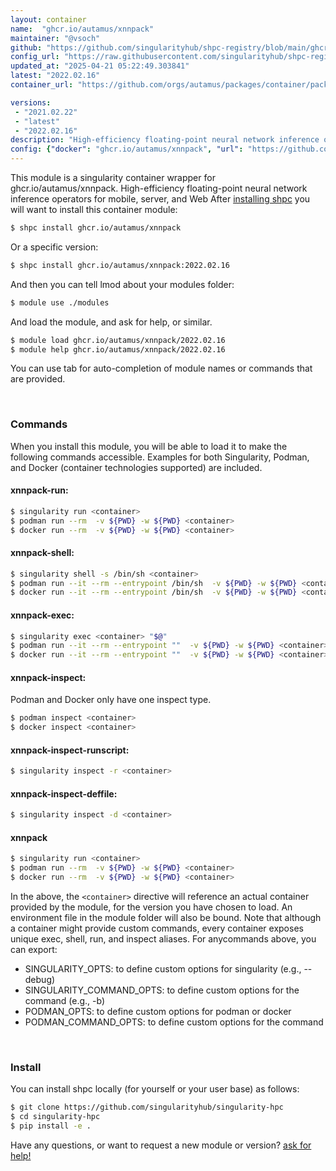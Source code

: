 ```yaml
---
layout: container
name:  "ghcr.io/autamus/xnnpack"
maintainer: "@vsoch"
github: "https://github.com/singularityhub/shpc-registry/blob/main/ghcr.io/autamus/xnnpack/container.yaml"
config_url: "https://raw.githubusercontent.com/singularityhub/shpc-registry/main/ghcr.io/autamus/xnnpack/container.yaml"
updated_at: "2025-04-21 05:22:49.303841"
latest: "2022.02.16"
container_url: "https://github.com/orgs/autamus/packages/container/package/xnnpack"

versions:
 - "2021.02.22"
 - "latest"
 - "2022.02.16"
description: "High-efficiency floating-point neural network inference operators for mobile, server, and Web"
config: {"docker": "ghcr.io/autamus/xnnpack", "url": "https://github.com/orgs/autamus/packages/container/package/xnnpack", "maintainer": "@vsoch", "description": "High-efficiency floating-point neural network inference operators for mobile, server, and Web", "latest": {"2022.02.16": "sha256:4d09e10aa897e4cda55ec21f4c104073ae6099b9c48a2230ce8f5dbdad5a1329"}, "tags": {"2021.02.22": "sha256:73c567e8a950b820fb8e1bdbd623a601869ab2c634ecd5790cc0af4dbb53dee0", "latest": "sha256:4d09e10aa897e4cda55ec21f4c104073ae6099b9c48a2230ce8f5dbdad5a1329", "2022.02.16": "sha256:4d09e10aa897e4cda55ec21f4c104073ae6099b9c48a2230ce8f5dbdad5a1329"}}
---
```


This module is a singularity container wrapper for ghcr.io/autamus/xnnpack.
High-efficiency floating-point neural network inference operators for mobile, server, and Web
After [installing shpc](#install) you will want to install this container module:


```bash
$ shpc install ghcr.io/autamus/xnnpack
```

Or a specific version:

```bash
$ shpc install ghcr.io/autamus/xnnpack:2022.02.16
```

And then you can tell lmod about your modules folder:

```bash
$ module use ./modules
```

And load the module, and ask for help, or similar.

```bash
$ module load ghcr.io/autamus/xnnpack/2022.02.16
$ module help ghcr.io/autamus/xnnpack/2022.02.16
```

You can use tab for auto-completion of module names or commands that are provided.

<br>

### Commands

When you install this module, you will be able to load it to make the following commands accessible.
Examples for both Singularity, Podman, and Docker (container technologies supported) are included.

#### xnnpack-run:

```bash
$ singularity run <container>
$ podman run --rm  -v ${PWD} -w ${PWD} <container>
$ docker run --rm  -v ${PWD} -w ${PWD} <container>
```

#### xnnpack-shell:

```bash
$ singularity shell -s /bin/sh <container>
$ podman run --it --rm --entrypoint /bin/sh  -v ${PWD} -w ${PWD} <container>
$ docker run --it --rm --entrypoint /bin/sh  -v ${PWD} -w ${PWD} <container>
```

#### xnnpack-exec:

```bash
$ singularity exec <container> "$@"
$ podman run --it --rm --entrypoint ""  -v ${PWD} -w ${PWD} <container> "$@"
$ docker run --it --rm --entrypoint ""  -v ${PWD} -w ${PWD} <container> "$@"
```

#### xnnpack-inspect:

Podman and Docker only have one inspect type.

```bash
$ podman inspect <container>
$ docker inspect <container>
```

#### xnnpack-inspect-runscript:

```bash
$ singularity inspect -r <container>
```

#### xnnpack-inspect-deffile:

```bash
$ singularity inspect -d <container>
```



#### xnnpack

```bash
$ singularity run <container>
$ podman run --rm  -v ${PWD} -w ${PWD} <container>
$ docker run --rm  -v ${PWD} -w ${PWD} <container>
```


In the above, the `<container>` directive will reference an actual container provided
by the module, for the version you have chosen to load. An environment file in the
module folder will also be bound. Note that although a container
might provide custom commands, every container exposes unique exec, shell, run, and
inspect aliases. For anycommands above, you can export:

 - SINGULARITY_OPTS: to define custom options for singularity (e.g., --debug)
 - SINGULARITY_COMMAND_OPTS: to define custom options for the command (e.g., -b)
 - PODMAN_OPTS: to define custom options for podman or docker
 - PODMAN_COMMAND_OPTS: to define custom options for the command

<br>

### Install

You can install shpc locally (for yourself or your user base) as follows:

```bash
$ git clone https://github.com/singularityhub/singularity-hpc
$ cd singularity-hpc
$ pip install -e .
```

Have any questions, or want to request a new module or version? [ask for help!](https://github.com/singularityhub/singularity-hpc/issues)
